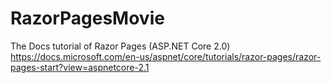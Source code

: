 # RazorPagesMovie
The Docs tutorial of Razor Pages (ASP.NET Core 2.0)
https://docs.microsoft.com/en-us/aspnet/core/tutorials/razor-pages/razor-pages-start?view=aspnetcore-2.1
